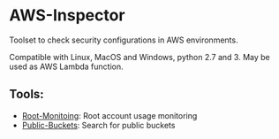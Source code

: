 # AWS-Inspector

Toolset to check security configurations in AWS environments.

Compatible with Linux, MacOS and Windows, python 2.7 and 3. May be used as AWS Lambda function.

## Tools:
  - [Root-Monitoing](https://github.com/viniciusrdsilva/AWS-Inspector/tree/main/Root-Monitoring): Root account usage monitoring
  - [Public-Buckets](https://github.com/viniciusrdsilva/AWS-Inspector/tree/main/Public-buckets): Search for public buckets
